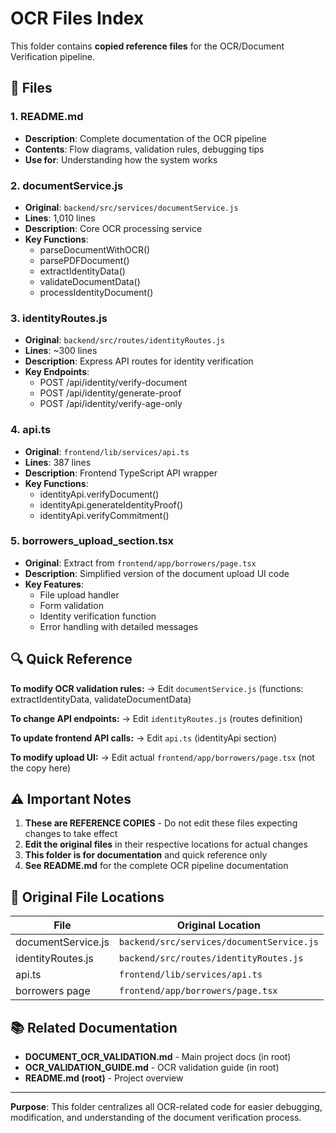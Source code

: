 # OCR Files Index

This folder contains **copied reference files** for the OCR/Document Verification pipeline.

## 📁 Files

### 1. README.md
- **Description**: Complete documentation of the OCR pipeline
- **Contents**: Flow diagrams, validation rules, debugging tips
- **Use for**: Understanding how the system works

### 2. documentService.js
- **Original**: `backend/src/services/documentService.js`
- **Lines**: 1,010 lines
- **Description**: Core OCR processing service
- **Key Functions**:
  - parseDocumentWithOCR()
  - parsePDFDocument()
  - extractIdentityData()
  - validateDocumentData()
  - processIdentityDocument()

### 3. identityRoutes.js
- **Original**: `backend/src/routes/identityRoutes.js`
- **Lines**: ~300 lines
- **Description**: Express API routes for identity verification
- **Key Endpoints**:
  - POST /api/identity/verify-document
  - POST /api/identity/generate-proof
  - POST /api/identity/verify-age-only

### 4. api.ts
- **Original**: `frontend/lib/services/api.ts`
- **Lines**: 387 lines
- **Description**: Frontend TypeScript API wrapper
- **Key Functions**:
  - identityApi.verifyDocument()
  - identityApi.generateIdentityProof()
  - identityApi.verifyCommitment()

### 5. borrowers_upload_section.tsx
- **Original**: Extract from `frontend/app/borrowers/page.tsx`
- **Description**: Simplified version of the document upload UI code
- **Key Features**:
  - File upload handler
  - Form validation
  - Identity verification function
  - Error handling with detailed messages

## 🔍 Quick Reference

**To modify OCR validation rules:**
→ Edit `documentService.js` (functions: extractIdentityData, validateDocumentData)

**To change API endpoints:**
→ Edit `identityRoutes.js` (routes definition)

**To update frontend API calls:**
→ Edit `api.ts` (identityApi section)

**To modify upload UI:**
→ Edit actual `frontend/app/borrowers/page.tsx` (not the copy here)

## ⚠️ Important Notes

1. **These are REFERENCE COPIES** - Do not edit these files expecting changes to take effect
2. **Edit the original files** in their respective locations for actual changes
3. **This folder is for documentation** and quick reference only
4. **See README.md** for the complete OCR pipeline documentation

## 🔗 Original File Locations

| File | Original Location |
|------|------------------|
| documentService.js | `backend/src/services/documentService.js` |
| identityRoutes.js | `backend/src/routes/identityRoutes.js` |
| api.ts | `frontend/lib/services/api.ts` |
| borrowers page | `frontend/app/borrowers/page.tsx` |

## 📚 Related Documentation

- **DOCUMENT_OCR_VALIDATION.md** - Main project docs (in root)
- **OCR_VALIDATION_GUIDE.md** - OCR validation guide (in root)
- **README.md (root)** - Project overview

---

**Purpose**: This folder centralizes all OCR-related code for easier debugging, modification, and understanding of the document verification process.
